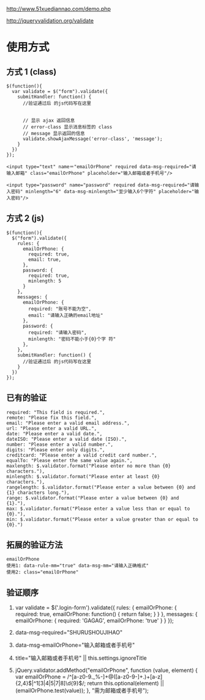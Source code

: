 http://www.51xuediannao.com/demo.php

http://jqueryvalidation.org/validate


# 使用方式

## 方式 1 (class)

    $(function(){
      var validate = $("form").validate({
        submitHandler: function() {
          //验证通过后 的js代码写在这里


          // 显示 ajax 返回信息
          // error-class 显示消息标签的 class
          // message 显示返回的信息
          validate.showAjaxMessage('error-class', 'message');
        }
      }) 
    });

    <input type="text" name＝"emailOrPhone" required data-msg-required="请输入邮箱" class="emailOrPhone" placeholder="输入邮箱或者手机号"/>

    <input type="password" name="password" required data-msg-required="请输入密码" minlength="6" data-msg-minlength="至少输入6个字符" placeholder="输入密码"/>

## 方式 2 (js)

    $(function(){
      $("form").validate({
        rules: {
          emailOrPhone: {
            required: true,
            email: true,
          },
          password: {
            required: true,
            minlength: 5
          }
        },
        messages: {
          emailOrPhone: {
            required: "账号不能为空",
            email: "请输入正确的email地址"
          },
          password: {
            required: "请输入密码",
            minlength: "密码不能小于{0}个字 符"
          },
        },
        submitHandler: function() {
          //验证通过后 的js代码写在这里
        }
      }) 
    });

##  已有的验证

    required: "This field is required.",
    remote: "Please fix this field.",
    email: "Please enter a valid email address.",
    url: "Please enter a valid URL.",
    date: "Please enter a valid date.",
    dateISO: "Please enter a valid date (ISO).",
    number: "Please enter a valid number.",
    digits: "Please enter only digits.",
    creditcard: "Please enter a valid credit card number.",
    equalTo: "Please enter the same value again.",
    maxlength: $.validator.format("Please enter no more than {0} characters."),
    minlength: $.validator.format("Please enter at least {0} characters."),
    rangelength: $.validator.format("Please enter a value between {0} and {1} characters long."),
    range: $.validator.format("Please enter a value between {0} and {1}."),
    max: $.validator.format("Please enter a value less than or equal to {0}."),
    min: $.validator.format("Please enter a value greater than or equal to {0}.")

## 拓展的验证方法

    emailOrPhone
    使用1: data-rule-mm="true" data-msg-mm="请输入正确格式"
    使用2: class="emailOrPhone"

## 验证顺序
1.
    var validate = $('.login-form').validate({
      rules: {
        emailOrPhone: {
          required: true,
          emailOrPhone: function() {
            return false;
          }
        }
      },
      messages: {
        emailOrPhone: {
          required: 'GAGAG',
          emailOrPhone: 'true'
        }
      }
    });

2. data-msg-required="SHURUSHOUJIHAO"

3. data-msg-emailOrPhone="输入邮箱或者手机号"

4. title="输入邮箱或者手机号" || this.settings.ignoreTitle

5. 
    jQuery.validator.addMethod("emailOrPhone", function (value, element) {
      var emailOrPhone = /^[a-z0-9._%-]+@([a-z0-9-]+\.)+[a-z]{2,4}$|^1[3|4|5|7|8]\d{9}$/;
      return this.optional(element) || (emailOrPhone.test(value));
    }, "需为邮箱或者手机号");